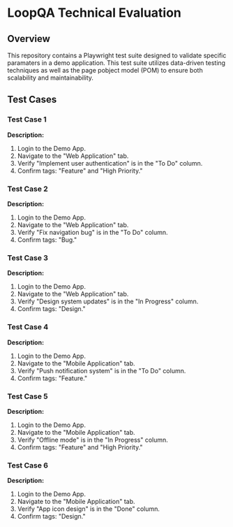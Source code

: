 # LoopQA Technical Evaluation

## **Overview**
This repository contains a Playwright test suite designed to validate specific paramaters in a demo application. This test suite utilizes data-driven testing techniques as well as the page pobject model (POM) to ensure both scalability and maintainability. 

## **Test Cases**
### Test Case 1
**Description:**
1. Login to the Demo App.
2. Navigate to the "Web Application" tab.
3. Verify "Implement user authentication" is in the "To Do" column.
4. Confirm tags: "Feature" and "High Priority."

### Test Case 2
**Description:**
1. Login to the Demo App.
2. Navigate to the "Web Application" tab.
3. Verify "Fix navigation bug" is in the "To Do" column.
4. Confirm tags: "Bug."

### Test Case 3
**Description:**
1. Login to the Demo App.
2. Navigate to the "Web Application" tab.
3. Verify "Design system updates" is in the "In Progress" column.
4. Confirm tags: "Design."

### Test Case 4
**Description:**
1. Login to the Demo App.
2. Navigate to the "Mobile Application" tab.
3. Verify "Push notification system" is in the "To Do" column.
4. Confirm tags: "Feature."

### Test Case 5
**Description:**
1. Login to the Demo App.
2. Navigate to the "Mobile Application" tab.
3. Verify "Offline mode" is in the "In Progress" column.
4. Confirm tags: "Feature" and "High Priority."

### Test Case 6
**Description:**
1. Login to the Demo App.
2. Navigate to the "Mobile Application" tab.
3. Verify "App icon design" is in the "Done" column.
4. Confirm tags: "Design."


